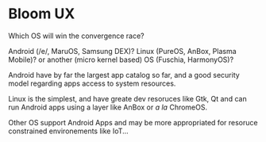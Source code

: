 # Bloom UX

Which OS will win the convergence race?

Android (/e/, MaruOS, Samsung DEX)?
Linux (PureOS, AnBox, Plasma Mobile)?
or another (micro kernel based) OS (Fuschia, HarmonyOS)?

Android have by far the largest app catalog so far, and a good security model regarding apps access
to system resources.

Linux is the simplest, and have greate dev resoruces like Gtk, Qt and can run Android apps using a layer
like AnBox or *a la* ChromeOS.


Other OS support Android Apps and may be more appropriated for resoruce constrained environements
like IoT...

